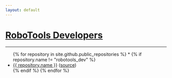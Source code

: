 ```yaml
---
layout: default
---
```


# [RoboTools Developers](https://github.com/robotools)

----

<ul>
{% for repository in site.github.public_repositories %}
    *
    {% if repository.name != "robotools_dev" %}
        <li><a href="http://{{ repository.name }}.robotools.dev">{{ repository.name }}</a> <span class="source">(<a href="{{ repository.html_url }}">source</a>)</span></li>
    {% endif %}
{% endfor %}
</ul>